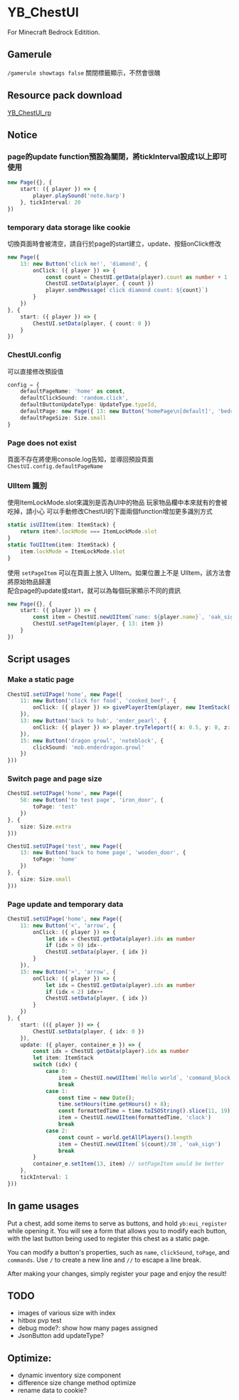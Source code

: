 # YB_ChestUI
For Minecraft Bedrock Editition.

## Gamerule
`/gamerule showtags false`
關閉標籤顯示，不然會很醜

## Resource pack download
[YB_ChestUI_rp](https://drive.google.com/file/d/1Jcxw4wSeKuQIIOPivXvKCtBjbooeu-__/view?usp=sharing)

## Notice

### page的update function預設為關閉，將tickInterval設成1以上即可使用
```ts
new Page({}, {
    start: ({ player }) => {
        player.playSound('note.harp')
    }, tickInterval: 20
})
```

### temporary data storage like cookie
切換頁面時會被清空，請自行於page的start建立，update、按鈕onClick修改
```ts
new Page({
    13: new Button('click me!', 'diamond', {
        onClick: ({ player }) => {
            const count = ChestUI.getData(player).count as number + 1
            ChestUI.setData(player, { count })
            player.sendMessage(`click diamond count: ${count}`)
        }
    })
}, {
    start: ({ player }) => {
        ChestUI.setData(player, { count: 0 })
    }
})
```

### ChestUI.config
可以直接修改預設值
```ts
config = {
    defaultPageName: 'home' as const,
    defaultClickSound: 'random.click',
    defaultButtonUpdateType: UpdateType.typeId,
    defaultPage: new Page({ 13: new Button('homePage\n[default]', 'bedrock') }),
    defaultPageSize: Size.small
}
```

### Page does not exist
頁面不存在將使用console.log告知，並導回預設頁面 `ChestUI.config.defaultPageName`

### UIItem 識別
使用ItemLockMode.slot來識別是否為UI中的物品
玩家物品欄中本來就有的會被吃掉，請小心
可以手動修改ChestUI的下面兩個function增加更多識別方式
```ts
static isUIItem(item: ItemStack) {
    return item?.lockMode === ItemLockMode.slot
}
static ToUIItem(item: ItemStack) {
    item.lockMode = ItemLockMode.slot
}
```
使用 `setPageItem` 可以在頁面上放入 UIItem。如果位置上不是 UIItem，該方法會將原始物品歸還  
配合page的update或start，就可以為每個玩家顯示不同的資訊
```ts
new Page({}, {
    start: ({ player }) => {
        const item = ChestUI.newUIItem(`name: ${player.name}`, 'oak_sign')
        ChestUI.setPageItem(player, { 13: item })
    }
})
```

## Script usages

### Make a static page
```ts
ChestUI.setUIPage('home', new Page({
    11: new Button('click for food', 'cooked_beef', {
        onClick: ({ player }) => givePlayerItem(player, new ItemStack('cooked_beef'))
    }),
    13: new Button('back to hub', 'ender_pearl', {
        onClick: ({ player }) => player.tryTeleport({ x: 0.5, y: 0, z: 0.5 })
    }),
    15: new Button('dragon growl', 'noteblock', {
        clickSound: 'mob.enderdragon.growl'
    })
}))
```
### Switch page and page size
```ts
ChestUI.setUIPage('home', new Page({
    58: new Button('to test page', 'iron_door', {
        toPage: 'test'
    })
}, {
    size: Size.extra
}))

ChestUI.setUIPage('test', new Page({
    13: new Button('back to home page', 'wooden_door', {
        toPage: 'home'
    })
}, {
    size: Size.small
}))
```
### Page update and temporary data
```ts
ChestUI.setUIPage('home', new Page({
    11: new Button('<', 'arrow', {
        onClick: ({ player }) => {
            let idx = ChestUI.getData(player).idx as number
            if (idx > 0) idx--
            ChestUI.setData(player, { idx })
        }
    }),
    15: new Button('>', 'arrow', {
        onClick: ({ player }) => {
            let idx = ChestUI.getData(player).idx as number
            if (idx < 2) idx++
            ChestUI.setData(player, { idx })
        }
    })
}, {
    start: (({ player }) => {
        ChestUI.setData(player, { idx: 0 })
    }),
    update: ({ player, container_e }) => {
        const idx = ChestUI.getData(player).idx as number
        let item: ItemStack
        switch (idx) {
            case 0:
                item = ChestUI.newUIItem(`Hello world`, 'command_block')
                break
            case 1:
                const time = new Date();
                time.setHours(time.getHours() + 8);
                const formattedTime = time.toISOString().slice(11, 19);
                item = ChestUI.newUIItem(formattedTime, 'clock')
                break
            case 2:
                const count = world.getAllPlayers().length
                item = ChestUI.newUIItem(`${count}/30`, 'oak_sign')
                break
        }
        container_e.setItem(13, item) // setPageItem would be better
    },
    tickInterval: 1
}))
```
## In game usages
Put a chest, add some items to serve as buttons, and hold `yb:eui_register` while opening it. You will see a form that allows you to modify each button, with the last button being used to register this chest as a static page.  

You can modify a button's properties, such as `name`, `clickSound`, `toPage`, and `commands`. Use `/` to create a new line and `//` to escape a line break.  

After making your changes, simply register your page and enjoy the result!

## TODO
- images of various size with index
- hitbox pvp test
- debug mode?: show how many pages assigned
- JsonButton add updateType?

## Optimize:
- dynamic inventory size component
- difference size change method optimize
- rename data to cookie?
